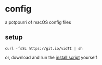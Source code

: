 # config

a potpourri of macOS config files

## setup

    curl -fsSL https://git.io/vidTI | sh

or, download and run the [install script](etc/install.sh) yourself
